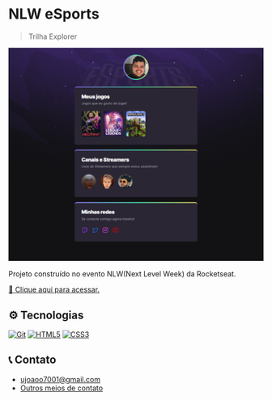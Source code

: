 # NLW eSports

> Trilha Explorer

![preview](./.github/preview.png)

Projeto construído no evento NLW(Next Level Week) da Rocketseat.

[🔗 Clique aqui para acessar.](https://joao7001.github.io/nlw-esports-rocketseat)

## ⚙ Tecnologias
<a href="https://git-scm.com/" target="_blank" rel="noreferrer"><img src="https://cdn.jsdelivr.net/gh/devicons/devicon/icons/git/git-plain.svg" width="36" height="36" alt="Git" /></a>
  <a href="https://developer.mozilla.org/en-US/docs/Glossary/HTML5" target="_blank" rel="noreferrer"><img src="https://raw.githubusercontent.com/danielcranney/readme-generator/main/public/icons/skills/html5-colored.svg" width="36" height="36" alt="HTML5" /></a>
  <a href="https://www.w3.org/TR/CSS/#css" target="_blank" rel="noreferrer"><img src="https://raw.githubusercontent.com/danielcranney/readme-generator/main/public/icons/skills/css3-colored.svg" width="36" height="36" alt="CSS3" /></a>

## 📞 Contato

- ujoaoo7001@gmail.com
- [Outros meios de contato](https://beacons.ai/joao7001)
